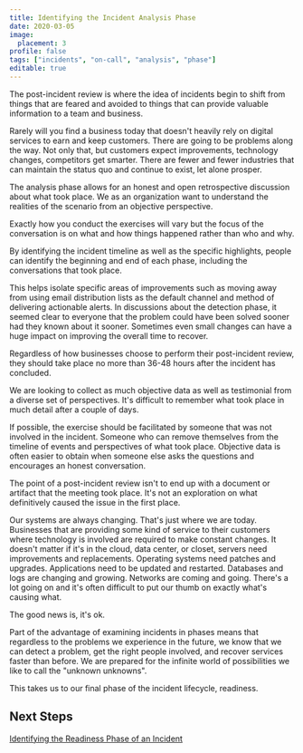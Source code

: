 ```yaml
---
title: Identifying the Incident Analysis Phase
date: 2020-03-05
image:
  placement: 3
profile: false
tags: ["incidents", "on-call", "analysis", "phase"]
editable: true
---
```


The post-incident review is where the idea of incidents begin to shift from things that are feared and avoided to things that can provide valuable information to a team and business.

Rarely will you find a business today that doesn't heavily rely on digital services to earn and keep customers. There are going to be problems along the way. Not only that, but customers expect improvements, technology changes, competitors get smarter. There are fewer and fewer industries that can maintain the status quo and continue to exist, let alone prosper.

The analysis phase allows for an honest and open retrospective discussion about what took place. We as an organization want to understand the realities of the scenario from an objective perspective.

Exactly how you conduct the exercises will vary but the focus of the conversation is on what and how things happened rather than who and why.

By identifying the incident timeline as well as the specific highlights, people can identify the beginning and end of each phase, including the conversations that took place.

This helps isolate specific areas of improvements such as moving away from using email distribution lists as the default channel and method of delivering actionable alerts. In discussions about the detection phase, it seemed clear to everyone that the problem could have been solved sooner had they known about it sooner. Sometimes even small changes can have a huge impact on improving the overall time to recover.

Regardless of how businesses choose to perform their post-incident review, they should take place no more than 36-48 hours after the incident has concluded.

We are looking to collect as much objective data as well as testimonial from a diverse set of perspectives. It's difficult to remember what took place in much detail after a couple of days.

If possible, the exercise should be facilitated by someone that was not involved in the incident. Someone who can remove themselves from the timeline of events and perspectives of what took place. Objective data is often easier to obtain when someone else asks the questions and encourages an honest conversation.

The point of a post-incident review isn't to end up with a document or artifact that the meeting took place. It's not an exploration on what definitively caused the issue in the first place.

Our systems are always changing. That's just where we are today. Businesses that are providing some kind of service to their customers where technology is involved are required to make constant changes. It doesn't matter if it's in the cloud, data center, or closet, servers need improvements and replacements. Operating systems need patches and upgrades. Applications need to be updated and restarted. Databases and logs are changing and growing. Networks are coming and going. There's a lot going on and it's often difficult to put our thumb on exactly what's causing what.

The good news is, it's ok.

Part of the advantage of examining incidents in phases means that regardless to the problems we experience in the future, we know that we can detect a problem, get the right people involved, and recover services faster than before. We are prepared for the infinite world of possibilities we like to call the "unknown unknowns".

This takes us to our final phase of the incident lifecycle, readiness.

## Next Steps

[Identifying the Readiness Phase of an Incident](/post/identifying-the-incident-readiness-phase)
